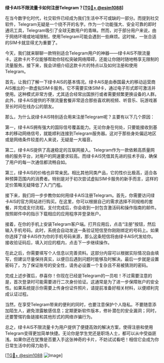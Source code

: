 **绿卡AIS不限流量卡如何注册Telegram？[[TG💪+ @esim1088](https://t.me/s/esim1088)]**

在当今数字化时代，社交软件已经成为我们生活中不可或缺的一部分。而提到社交软件，Telegram无疑是一个绕不开的名字。作为一个功能强大、安全可靠的即时通讯工具，Telegram吸引了全球无数用户的青睐。然而，对于部分用户来说，由于网络环境或地域限制，使用Telegram可能会遇到一些麻烦。这时候，一张合适的SIM卡就显得尤为重要了。

今天，我们就来聊聊一款特别适合Telegram用户的神器——绿卡AIS不限流量卡。这款卡片不仅能够帮助你轻松突破网络障碍，还能让你随时随地畅享无限制的流量服务。接下来，我会详细介绍这款卡片的特点以及如何注册和使用Telegram。

首先，让我们了解一下绿卡AIS的基本情况。绿卡AIS是由泰国最大的移动运营商AIS推出的一款虚拟SIM卡服务。它不需要实体SIM卡，通过电子形式即可激活并使用。这种模式非常方便，尤其适合经常出国旅行或者需要频繁更换设备的人群。此外，绿卡AIS提供的不限流量套餐非常适合那些喜欢刷视频、听音乐、玩游戏甚至长时间在线办公的朋友。

那么，为什么说绿卡AIS特别适合用来注册Telegram呢？主要有以下几个原因：

第一，绿卡AIS拥有强大的国际信号覆盖能力。无论你身在何处，只要能接收到基本的移动网络信号，就能顺利连接到Telegram服务器。这对于那些身处偏远地区或是网络条件较差的人来说，无疑是一大福音。

第二，绿卡AIS提供了高速稳定的互联网接入。Telegram作为一款依赖高质量网络的服务平台，对用户的网速要求较高。而绿卡AIS凭借其先进的技术手段，确保了用户的每一次通信都流畅自如。

第三，绿卡AIS的价格也非常亲民。相比其他同类产品，它的性价比极高，适合各种预算范围内的消费者。特别是对于初次尝试虚拟SIM卡服务的新手而言，这样的定价策略无疑降低了入门门槛。

接下来，我们将一步步教你如何用绿卡AIS注册Telegram。首先，你需要访问绿卡AIS的官方网站进行购买。在这里，你可以根据自己的需求选择不同规格的套餐，并完成支付流程。支付完成后，你会收到一封包含激活码和操作指南的邮件。按照邮件中的指示下载相应的应用程序并登录账户。

接着，在你的手机上安装Telegram客户端。打开应用后，点击“注册”按钮，然后输入手机号码。此时，系统会自动发送一条验证短信至你刚刚绑定的号码上。如果你选择了绿卡AIS作为你的手机号码来源，那么这条短信将由绿卡AIS代发给你。接收验证码后，填入对应的框内，点击下一步继续操作。

在此之后，你需要填写个人信息以完善资料。这部分内容可以根据实际情况自由填写，但建议尽量保持真实，以便日后遇到问题时能够及时解决。最后一步就是设置密码了，为了保证账号的安全性，请务必设置一个复杂且不易被猜测的密码。

完成上述步骤后，恭喜你！你现在已经是Telegram的一员啦！不过需要注意的是，首次登录时可能需要进行二次身份验证。这通常是为了进一步保障账户的安全性。如果系统提示你需要上传身份证件照片，请提前准备好相关材料，以便顺利完成认证过程。

当然，在享受Telegram带来的便利的同时，也要注意保护个人隐私。不要随意添加陌生人，避免泄露敏感信息；定期更新软件版本，修补潜在的安全漏洞；同时，还要警惕钓鱼链接和其他形式的网络诈骗行为。

总之，绿卡AIS不限流量卡为用户提供了便捷高效的解决方案，使得注册和使用Telegram变得更加简单快捷。无论你是学生党还是职场人士，都可以从中受益匪浅。如果你还在犹豫是否要入手这张神奇的卡片，不妨试试看吧！相信它会成为你日常生活中的得力助手。

[[TG💪+ @esim1088](https://t.me/s/esim1088) ![Image](https://i.postimg.cc/4NQfJmqS/Snipaste-2025-05-13-00-14-12.png)]